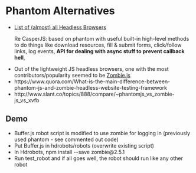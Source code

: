 
<body>
	<h1>Phantom Alternatives</h1>
	<ul>
		<li><a href="http://www.asad.pw/HeadlessBrowsers/">List of (almost) all Headless Browsers</a></li>
		<p>Re CasperJS: based on phantom with useful built-in high-level methods to do things like download resources, fill & submit forms, click/follow links, log events, <strong>API for dealing with async stuff to prevent callback hell</strong>, </p>
		<p>
		<li>Out of the lightweight JS headless browsers, one with the most contributors/popularity seemed to be <a href="http://zombie.js.org/">Zombie.js</a></li>
		<li>https://www.quora.com/What-is-the-main-difference-between-phantom-js-and-zombie-headless-website-testing-framework</li>
		<li>http://www.slant.co/topics/888/compare/~phantomjs_vs_zombie-js_vs_xvfb</li></p>
	</ul>
	<h2>Demo</h2>
	<ul>
		<li>Buffer.js robot script is modified to use zombie for logging in (previously used phantom - see commented out code)</li>
		<li>Put Buffer.js in hdrobots/robots (overwrite existing script)</li>
		<li>In Hdrobots, npm install --save zombie@2.5.1</li>
		<li>Run test_robot and if all goes well, the robot should run like any other robot</li>
	</ul>

</body>
</html>
